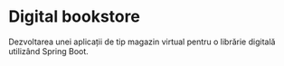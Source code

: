 # Digital bookstore
Dezvoltarea unei aplicații de tip magazin virtual pentru o librărie digitală utilizând Spring Boot.
